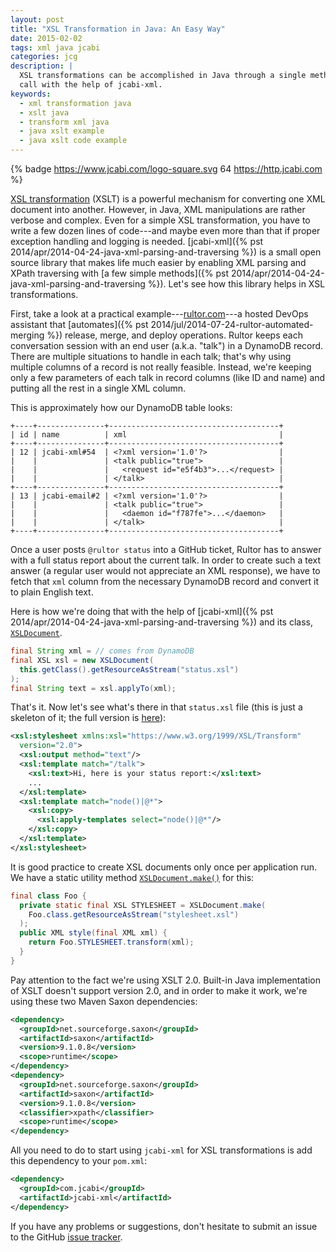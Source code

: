 ```yaml
---
layout: post
title: "XSL Transformation in Java: An Easy Way"
date: 2015-02-02
tags: xml java jcabi
categories: jcg
description: |
  XSL transformations can be accomplished in Java through a single method
  call with the help of jcabi-xml.
keywords:
  - xml transformation java
  - xslt java
  - transform xml java
  - java xslt example
  - java xslt code example
---
```


{% badge https://www.jcabi.com/logo-square.svg 64 https://http.jcabi.com %}

[XSL transformation](https://www.w3.org/TR/xslt20/)
(XSLT) is a powerful mechanism for converting one
XML document into another. However, in Java, XML manipulations
are rather verbose and complex. Even for a simple XSL transformation,
you have to write a few dozen lines of code---and maybe even more
than that if proper exception handling and logging is needed.
[jcabi-xml]({% pst 2014/apr/2014-04-24-java-xml-parsing-and-traversing %}) is
a small open source library that makes life much easier by enabling
XML parsing and XPath traversing with
[a few simple methods]({% pst 2014/apr/2014-04-24-java-xml-parsing-and-traversing %}). Let's
see how this library helps in XSL transformations.

<!--more-->

First, take a look at a practical example---[rultor.com](https://www.rultor.com)---a hosted DevOps assistant that
[automates]({% pst 2014/jul/2014-07-24-rultor-automated-merging %})
release, merge, and deploy operations. Rultor keeps each conversation session with an end user (a.k.a. "talk")
in a DynamoDB record. There are multiple situations to handle
in each talk; that's why using multiple columns of a record is not
really feasible. Instead, we're keeping only a few parameters of each talk
in record columns (like ID and name) and putting all the rest in a single
XML column.

This is approximately how our DynamoDB table looks:

```text
+----+---------------+--------------------------------------+
| id | name          | xml                                  |
+----+---------------+--------------------------------------+
| 12 | jcabi-xml#54  | <?xml version='1.0'?>                |
|    |               | <talk public="true">                 |
|    |               |   <request id="e5f4b3">...</request> |
|    |               | </talk>                              |
+----+---------------+--------------------------------------+
| 13 | jcabi-email#2 | <?xml version='1.0'?>                |
|    |               | <talk public="true">                 |
|    |               |   <daemon id="f787fe">...</daemon>   |
|    |               | </talk>                              |
+----+---------------+--------------------------------------+
```

Once a user posts `@rultor status` into a GitHub ticket, Rultor
has to answer with a full status report about the current talk. In order
to create such a text answer (a regular user would not appreciate an XML response),
we have to fetch that `xml` column from the necessary DynamoDB record and convert
it to plain English text.

Here is how we're doing that with the help of
[jcabi-xml]({% pst 2014/apr/2014-04-24-java-xml-parsing-and-traversing %})
and its class,
[`XSLDocument`](https://xml.jcabi.com/apidocs-0.15/com/jcabi/xml/XSLDocument.html).

```java
final String xml = // comes from DynamoDB
final XSL xsl = new XSLDocument(
  this.getClass().getResourceAsStream("status.xsl")
);
final String text = xsl.applyTo(xml);
```

That's it. Now let's see what's there in that `status.xsl` file
(this is just a skeleton of it; the full version is [here](https://github.com/yegor256/rultor/blob/1.48/src/main/resources/com/rultor/agents/github/qtn/status.xsl)):

```xml
<xsl:stylesheet xmlns:xsl="https://www.w3.org/1999/XSL/Transform"
  version="2.0">
  <xsl:output method="text"/>
  <xsl:template match="/talk">
    <xsl:text>Hi, here is your status report:</xsl:text>
    ...
  </xsl:template>
  <xsl:template match="node()|@*">
    <xsl:copy>
      <xsl:apply-templates select="node()|@*"/>
    </xsl:copy>
  </xsl:template>
</xsl:stylesheet>
```

It is good practice to create XSL documents only once per application
run. We have a static utility method [`XSLDocument.make()`](https://xml.jcabi.com/apidocs-0.15/com/jcabi/xml/XSLDocument.html#make%28java.io.InputStream%29) for this:

```java
final class Foo {
  private static final XSL STYLESHEET = XSLDocument.make(
    Foo.class.getResourceAsStream("stylesheet.xsl")
  );
  public XML style(final XML xml) {
    return Foo.STYLESHEET.transform(xml);
  }
}
```

Pay attention to the fact we're using XSLT 2.0. Built-in Java implementation of XSLT
doesn't support version 2.0, and in order to make it work, we're using
these two Maven Saxon dependencies:

```xml
<dependency>
  <groupId>net.sourceforge.saxon</groupId>
  <artifactId>saxon</artifactId>
  <version>9.1.0.8</version>
  <scope>runtime</scope>
</dependency>
<dependency>
  <groupId>net.sourceforge.saxon</groupId>
  <artifactId>saxon</artifactId>
  <version>9.1.0.8</version>
  <classifier>xpath</classifier>
  <scope>runtime</scope>
</dependency>
```

All you need to do to start using `jcabi-xml` for XSL transformations is
add this dependency to your `pom.xml`:

```xml
<dependency>
  <groupId>com.jcabi</groupId>
  <artifactId>jcabi-xml</artifactId>
</dependency>
```

If you have any problems or suggestions, don't hesitate to submit an issue
to the GitHub [issue tracker](https://github.com/jcabi/jcabi-xml/issues).
